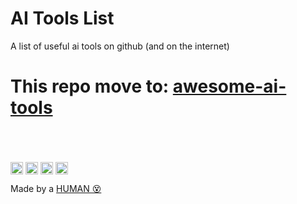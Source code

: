 # AI Tools List

A list of useful ai tools on github (and on the internet)

# This repo move to: [awesome-ai-tools](https://github.com/JMcrafter26/awesome-ai-tools)
<br/>
<br/>
<br/>
<a href="https://github.com/JMcrafter26/awesome-ai-tools/stargazers" target="_blank"><img src="https://api.jm26.net/badge/beta?url=https://shields.io/github/stars/jmcrafter26/awesome-ai-tools.json&color=FFDB2D&label=Stars" height="20px" alt="Stars " style="display: inline-block; vertical-align: middle;"></a>
<a href="https://github.com/JMcrafter26/awesome-ai-tools/graphs/contributors" target="_blank"><img src="https://api.jm26.net/badge/beta?url=https://img.shields.io/github/contributors/jmcrafter26/awesome-ai-tools.json&color=blue&format=cap" height="20px" style="display: inline-block; vertical-align: middle;"></a>
<img src="https://api.jm26.net/badge/beta.php?url=https://api.countapi.xyz/hit/jmcrafter26/ai-tools-list.json&label=Repo%20visits&color=green" height="20px" alt="Get these COOL BADGES" style="display: inline-block; vertical-align: middle;">
<a href="https://github.com/JMcrafter26/php-badges" target="_blank"><img src="https://api.jm26.net/badge/beta?g&label=Get%20these&icon=f41b&message=COOL%20BADGES&color=de4ff4" height="20px" alt="Get these COOL BADGES" style="display: inline-block; vertical-align: middle;"></a>

Made by a [HUMAN 😵](https://github.com/JMcrafter26)
